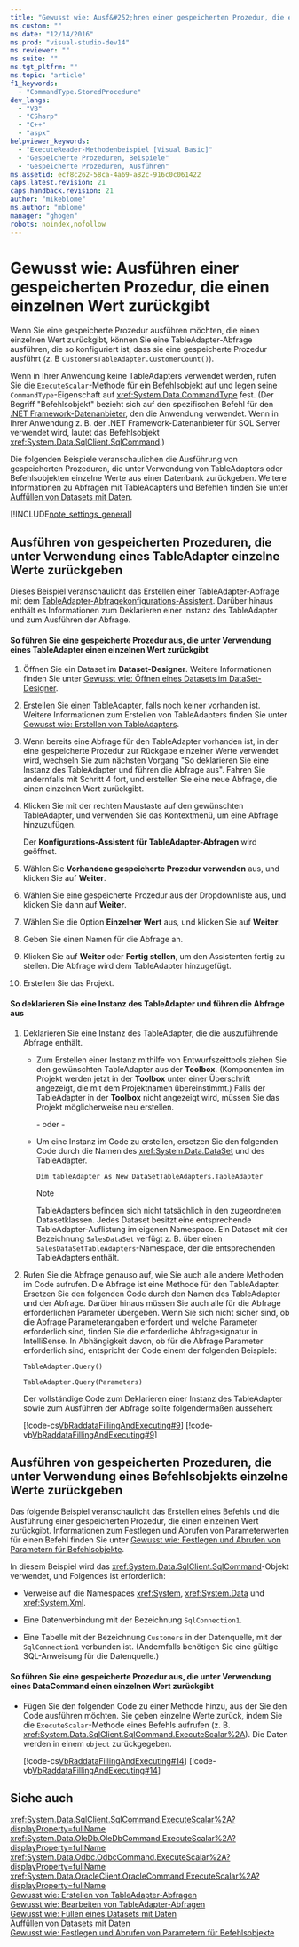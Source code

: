 ```yaml
---
title: "Gewusst wie: Ausf&#252;hren einer gespeicherten Prozedur, die einen einzelnen Wert zur&#252;ckgibt | Microsoft Docs"
ms.custom: ""
ms.date: "12/14/2016"
ms.prod: "visual-studio-dev14"
ms.reviewer: ""
ms.suite: ""
ms.tgt_pltfrm: ""
ms.topic: "article"
f1_keywords: 
  - "CommandType.StoredProcedure"
dev_langs: 
  - "VB"
  - "CSharp"
  - "C++"
  - "aspx"
helpviewer_keywords: 
  - "ExecuteReader-Methodenbeispiel [Visual Basic]"
  - "Gespeicherte Prozeduren, Beispiele"
  - "Gespeicherte Prozeduren, Ausführen"
ms.assetid: ecf8c262-58ca-4a69-a82c-916c0c061422
caps.latest.revision: 21
caps.handback.revision: 21
author: "mikeblome"
ms.author: "mblome"
manager: "ghogen"
robots: noindex,nofollow
---
```

# Gewusst wie: Ausf&#252;hren einer gespeicherten Prozedur, die einen einzelnen Wert zur&#252;ckgibt
Wenn Sie eine gespeicherte Prozedur ausführen möchten, die einen einzelnen Wert zurückgibt, können Sie eine TableAdapter\-Abfrage ausführen, die so konfiguriert ist, dass sie eine gespeicherte Prozedur ausführt \(z. B `CustomersTableAdapter.CustomerCount()`\).  
  
 Wenn in Ihrer Anwendung keine TableAdapters verwendet werden, rufen Sie die `ExecuteScalar`\-Methode für ein Befehlsobjekt auf und legen seine `CommandType`\-Eigenschaft auf <xref:System.Data.CommandType> fest.  \(Der Begriff "Befehlsobjekt" bezieht sich auf den spezifischen Befehl für den [.NET Framework\-Datenanbieter](../Topic/.NET%20Framework%20Data%20Providers.md), den die Anwendung verwendet.  Wenn in Ihrer Anwendung z. B. der .NET Framework\-Datenanbieter für SQL Server verwendet wird, lautet das Befehlsobjekt <xref:System.Data.SqlClient.SqlCommand>.\)  
  
 Die folgenden Beispiele veranschaulichen die Ausführung von gespeicherten Prozeduren, die unter Verwendung von TableAdapters oder Befehlsobjekten einzelne Werte aus einer Datenbank zurückgeben.  Weitere Informationen zu Abfragen mit TableAdapters und Befehlen finden Sie unter [Auffüllen von Datasets mit Daten](../data-tools/fill-datasets-by-using-tableadapters.md).  
  
 [!INCLUDE[note_settings_general](../data-tools/includes/note_settings_general_md.md)]  
  
## Ausführen von gespeicherten Prozeduren, die unter Verwendung eines TableAdapter einzelne Werte zurückgeben  
 Dieses Beispiel veranschaulicht das Erstellen einer TableAdapter\-Abfrage mit dem [TableAdapter\-Abfragekonfigurations\-Assistent](../data-tools/editing-tableadapters.md). Darüber hinaus enthält es Informationen zum Deklarieren einer Instanz des TableAdapter und zum Ausführen der Abfrage.  
  
#### So führen Sie eine gespeicherte Prozedur aus, die unter Verwendung eines TableAdapter einen einzelnen Wert zurückgibt  
  
1.  Öffnen Sie ein Dataset im **Dataset\-Designer**.  Weitere Informationen finden Sie unter [Gewusst wie: Öffnen eines Datasets im DataSet\-Designer](../Topic/How%20to:%20Open%20a%20Dataset%20in%20the%20Dataset%20Designer.md).  
  
2.  Erstellen Sie einen TableAdapter, falls noch keiner vorhanden ist.  Weitere Informationen zum Erstellen von TableAdapters finden Sie unter [Gewusst wie: Erstellen von TableAdapters](../data-tools/create-and-configure-tableadapters.md).  
  
3.  Wenn bereits eine Abfrage für den TableAdapter vorhanden ist, in der eine gespeicherte Prozedur zur Rückgabe einzelner Werte verwendet wird, wechseln Sie zum nächsten Vorgang "So deklarieren Sie eine Instanz des TableAdapter und führen die Abfrage aus". Fahren Sie andernfalls mit Schritt 4 fort, und erstellen Sie eine neue Abfrage, die einen einzelnen Wert zurückgibt.  
  
4.  Klicken Sie mit der rechten Maustaste auf den gewünschten TableAdapter, und verwenden Sie das Kontextmenü, um eine Abfrage hinzuzufügen.  
  
     Der **Konfigurations\-Assistent für TableAdapter\-Abfragen** wird geöffnet.  
  
5.  Wählen Sie **Vorhandene gespeicherte Prozedur verwenden** aus, und klicken Sie auf **Weiter**.  
  
6.  Wählen Sie eine gespeicherte Prozedur aus der Dropdownliste aus, und klicken Sie dann auf **Weiter**.  
  
7.  Wählen Sie die Option **Einzelner Wert** aus, und klicken Sie auf **Weiter**.  
  
8.  Geben Sie einen Namen für die Abfrage an.  
  
9. Klicken Sie auf **Weiter** oder **Fertig stellen**, um den Assistenten fertig zu stellen. Die Abfrage wird dem TableAdapter hinzugefügt.  
  
10. Erstellen Sie das Projekt.  
  
#### So deklarieren Sie eine Instanz des TableAdapter und führen die Abfrage aus  
  
1.  Deklarieren Sie eine Instanz des TableAdapter, die die auszuführende Abfrage enthält.  
  
    -   Zum Erstellen einer Instanz mithilfe von Entwurfszeittools ziehen Sie den gewünschten TableAdapter aus der **Toolbox**.  \(Komponenten im Projekt werden jetzt in der **Toolbox** unter einer Überschrift angezeigt, die mit dem Projektnamen übereinstimmt.\) Falls der TableAdapter in der **Toolbox** nicht angezeigt wird, müssen Sie das Projekt möglicherweise neu erstellen.  
  
         \- oder \-  
  
    -   Um eine Instanz im Code zu erstellen, ersetzen Sie den folgenden Code durch die Namen des <xref:System.Data.DataSet> und des TableAdapter.  
  
         `Dim tableAdapter As New DataSetTableAdapters.TableAdapter`  
  
        > [!NOTE]
        >  TableAdapters befinden sich nicht tatsächlich in den zugeordneten Datasetklassen.  Jedes Dataset besitzt eine entsprechende TableAdapter\-Auflistung im eigenen Namespace.  Ein Dataset mit der Bezeichnung `SalesDataSet` verfügt z. B. über einen `SalesDataSetTableAdapters`\-Namespace, der die entsprechenden TableAdapters enthält.  
  
2.  Rufen Sie die Abfrage genauso auf, wie Sie auch alle andere Methoden im Code aufrufen.  Die Abfrage ist eine Methode für den TableAdapter.  Ersetzen Sie den folgenden Code durch den Namen des TableAdapter und der Abfrage.  Darüber hinaus müssen Sie auch alle für die Abfrage erforderlichen Parameter übergeben.  Wenn Sie sich nicht sicher sind, ob die Abfrage Parameterangaben erfordert und welche Parameter erforderlich sind, finden Sie die erforderliche Abfragesignatur in IntelliSense.  In Abhängigkeit davon, ob für die Abfrage Parameter erforderlich sind, entspricht der Code einem der folgenden Beispiele:  
  
     `TableAdapter.Query()`  
  
     `TableAdapter.Query(Parameters)`  
  
     Der vollständige Code zum Deklarieren einer Instanz des TableAdapter sowie zum Ausführen der Abfrage sollte folgendermaßen aussehen:  
  
     [!code-cs[VbRaddataFillingAndExecuting#9](../data-tools/codesnippet/CSharp/how-to-execute-a-stored-procedure-that-returns-a-single-value_1.cs)]
     [!code-vb[VbRaddataFillingAndExecuting#9](../data-tools/codesnippet/VisualBasic/how-to-execute-a-stored-procedure-that-returns-a-single-value_1.vb)]  
  
## Ausführen von gespeicherten Prozeduren, die unter Verwendung eines Befehlsobjekts einzelne Werte zurückgeben  
 Das folgende Beispiel veranschaulicht das Erstellen eines Befehls und die Ausführung einer gespeicherten Prozedur, die einen einzelnen Wert zurückgibt.  Informationen zum Festlegen und Abrufen von Parameterwerten für einen Befehl finden Sie unter [Gewusst wie: Festlegen und Abrufen von Parametern für Befehlsobjekte](../Topic/How%20to:%20Set%20and%20Get%20Parameters%20for%20Command%20Objects.md).  
  
 In diesem Beispiel wird das <xref:System.Data.SqlClient.SqlCommand>\-Objekt verwendet, und Folgendes ist erforderlich:  
  
-   Verweise auf die Namespaces <xref:System>, <xref:System.Data> und <xref:System.Xml>.  
  
-   Eine Datenverbindung mit der Bezeichnung `SqlConnection1`.  
  
-   Eine Tabelle mit der Bezeichnung `Customers` in der Datenquelle, mit der `SqlConnection1` verbunden ist.  \(Andernfalls benötigen Sie eine gültige SQL\-Anweisung für die Datenquelle.\)  
  
#### So führen Sie eine gespeicherte Prozedur aus, die unter Verwendung eines DataCommand einen einzelnen Wert zurückgibt  
  
-   Fügen Sie den folgenden Code zu einer Methode hinzu, aus der Sie den Code ausführen möchten.  Sie geben einzelne Werte zurück, indem Sie die `ExecuteScalar`\-Methode eines Befehls aufrufen \(z. B. <xref:System.Data.SqlClient.SqlCommand.ExecuteScalar%2A>\).  Die Daten werden in einem `object` zurückgegeben.  
  
     [!code-cs[VbRaddataFillingAndExecuting#14](../data-tools/codesnippet/CSharp/how-to-execute-a-stored-procedure-that-returns-a-single-value_2.cs)]
     [!code-vb[VbRaddataFillingAndExecuting#14](../data-tools/codesnippet/VisualBasic/how-to-execute-a-stored-procedure-that-returns-a-single-value_2.vb)]  
  
## Siehe auch  
 <xref:System.Data.SqlClient.SqlCommand.ExecuteScalar%2A?displayProperty=fullName>   
 <xref:System.Data.OleDb.OleDbCommand.ExecuteScalar%2A?displayProperty=fullName>   
 <xref:System.Data.Odbc.OdbcCommand.ExecuteScalar%2A?displayProperty=fullName>   
 <xref:System.Data.OracleClient.OracleCommand.ExecuteScalar%2A?displayProperty=fullName>   
 [Gewusst wie: Erstellen von TableAdapter\-Abfragen](../data-tools/how-to-create-tableadapter-queries.md)   
 [Gewusst wie: Bearbeiten von TableAdapter\-Abfragen](../data-tools/how-to-edit-tableadapter-queries.md)   
 [Gewusst wie: Füllen eines Datasets mit Daten](../data-tools/how-to-fill-a-dataset-with-data.md)   
 [Auffüllen von Datasets mit Daten](../data-tools/fill-datasets-by-using-tableadapters.md)   
 [Gewusst wie: Festlegen und Abrufen von Parametern für Befehlsobjekte](../Topic/How%20to:%20Set%20and%20Get%20Parameters%20for%20Command%20Objects.md)